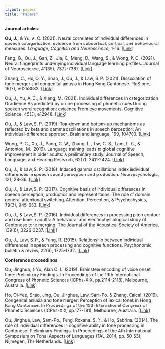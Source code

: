 ```yaml
---
layout: papers
title: "Papers"
---
```

**Journal articles**:

<strong>Ou, J.,</strong> & Yu, A. C. (2021). Neural correlates of individual differences in speech categorisation: evidence from subcortical, cortical, and behavioural measures. <i>Language, Cognition and Neuroscience,</i> 1-16. <a href="https://www.tandfonline.com/doi/abs/10.1080/23273798.2021.1980594">[Link]</a>

Feng, G., Ou, J., Gan, Z., Jia, X., Meng, D., Wang, S., & Wong, P. C. (2021). Neural fingerprints underlying individual language learning profiles. Journal of Neuroscience, 41(35), 7372-7387. <a href="https://www.jneurosci.org/content/jneuro/41/35/7372.full.pdf">[Link]</a>

Zhang, C., Ho, O. Y., Shao, J., Ou, J., & Law, S. P. (2021). Dissociation of tone merger and congenital amusia in Hong Kong Cantonese. PloS one, 16(7), e0253982. <a href="https://journals.plos.org/plosone/article?id=10.1371/journal.pone.0253982">[Link]</a>

Ou, J., Yu, A. C., & Xiang, M. (2021). Individual differences in categorization Gradience As predicted by online processing of phonetic cues During spoken word recognition: evidence From eye movements. Cognitive Science, 45(3), e12948. <a href="https://onlinelibrary.wiley.com/doi/pdf/10.1111/cogs.12948">[Link]</a>

Ou, J., & Law, S. P. (2019). Top-down and bottom-up mechanisms as reflected by beta and gamma oscillations in speech perception: An individual-difference approach. Brain and language, 199, 104700. <a href="https://doi.org/10.1016/j.bandl.2019.104700">[Link]</a>

Wong, P. C., Ou, J., Pang, C. W., Zhang, L., Tse, C. S., Lam, L. C., & Antoniou, M. (2019). Language training leads to global cognitive improvement in older adults: A preliminary study. Journal of Speech, Language, and Hearing Research, 62(7), 2411-2424. <a href="https://doi.org/10.1044/2019_JSLHR-L-18-0321">[Link]</a>

Ou, J., & Law, S. P. (2018). Induced gamma oscillations index individual differences in speech sound perception and production. Neuropsychologia, 121, 28-36. <a href="https://doi.org/10.1016/j.neuropsychologia.2018.10.028">[Link]</a>

Ou, J., & Law, S. P. (2017). Cognitive basis of individual differences in speech perception, production and representations: The role of domain general attentional switching. Attention, Perception, & Psychophysics, 79(3), 945-963. <a href="https://doi.org/10.3758/s13414-017-1283-z">[Link]</a>

Ou, J., & Law, S. P. (2016). Individual differences in processing pitch contour and rise time in adults: A behavioral and electrophysiological study of Cantonese tone merging. The Journal of the Acoustical Society of America, 139(6), 3226-3237. <a href="https://doi.org/10.1121/1.4954252">[Link]</a>

Ou, J., Law, S. P., & Fung, R. (2015). Relationship between individual differences in speech processing and cognitive functions. Psychonomic bulletin & review, 22(6), 1725-1732. <a href="https://doi.org/10.3758/s13423-015-0839-y">[Link]</a>

**Conference proceedings**:

Ou, Jinghua, & Yu, Alan C. L. (2019). Brainstem encoding of voice onset time: Preliminary Findings. In Proceedings of the 19th International Congress of Phonetic Sciences (ICPhs-XIX, pp.2114-2118), Melbourne, Australia. <a href="https://jhou27.github.io/research">[Link]</a>

Ho, Oi-Yee, Shao, Jing, Ou, Jinghua, Law, Sam-Po. & Zhang, Caicai. (2019). Congenital amusia and tone merger: Perception of lexical tones in Hong Kong Cantonese. In Proceedings of the 19th International Congress of Phonetic Sciences (ICPhs-XIX, pp.177-181), Melbourne, Australia. <a href="https://jhou27.github.io/research">[Link]</a>

Ou, Jinghua, Law, Sam-Po., Fung, Roxana. S. Y., & Ho, Sabrina. (2014). The role of individual differences in cognitive ability in tone processing in Cantonese: Preliminary Findings. In Proceedings of the 4th International Symposium on Tonal Aspects of Languages (TAL-2014, pp. 50-53), Nijmegen, The Netherlands. <a href="https://jhou27.github.io/research">[Link]</a>
